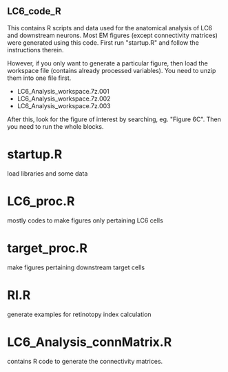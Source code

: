 ## LC6_code_R

This contains R scripts and data used for the anatomical analysis of LC6 and downstream neurons. Most EM figures (except connectivity matrices) were generated using this code.  First run "startup.R" and follow the instructions therein.

However, if you only want to generate a particular figure, then load the workspace file (contains already processed variables). You need to unzip them into one file first.
- LC6_Analysis_workspace.7z.001
- LC6_Analysis_workspace.7z.002
- LC6_Analysis_workspace.7z.003

After this, look for the figure of interest by searching, eg.  "Figure 6C". Then you need to run the whole blocks.

# startup.R
load libraries and some data

# LC6_proc.R
mostly codes to make figures only pertaining LC6 cells

# target_proc.R
make figures pertaining downstream target cells

# RI.R
generate examples for retinotopy index calculation

# LC6_Analysis_connMatrix.R  
contains R code to generate the connectivity matrices.

